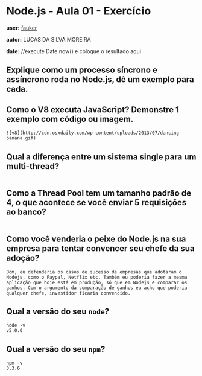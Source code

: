 # Node.js - Aula 01 - Exercício

**user:** [fauker](https://github.com/fauker)

**autor:** LUCAS DA SILVA MOREIRA

**date:** //execute Date.now() e coloque o resultado aqui

## Explique como um processo síncrono e assíncrono roda no Node.js, dê um exemplo para cada.

## Como o V8 executa JavaScript? Demonstre 1 exemplo com código ou imagem.

```
![v8](http://cdn.osxdaily.com/wp-content/uploads/2013/07/dancing-banana.gif)
```

## Qual a diferença entre um sistema single para um multi-thread?

```
```

## Como a Thread Pool tem um tamanho padrão de 4, o que acontece se você enviar 5 requisições ao banco?

```
```

## Como você venderia o peixe do Node.js na sua empresa para tentar convencer seu chefe da sua adoção?

```
Bom, eu defenderia os casos de sucesso de empresas que adotaram o Nodejs, como o Paypal, Netflix etc. Também eu poderia fazer a mesma aplicação que hoje está em produção, só que em Nodejs e comparar os ganhos. Com o argumento da comparação de ganhos eu acho que poderia qualquer chefe, investidor ficaria convencido.
```

## Qual a versão do seu `node`?

```
node -v
v5.0.0
```

## Qual a versão do seu `npm`?

```
npm -v
3.3.6
```